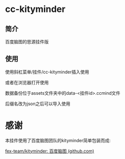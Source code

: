 # cc-kityminder

## 简介

百度脑图的思源挂件版

## 使用

使用斜杠菜单/挂件/cc-kityminder插入使用

或者在浏览器打开使用

数据备份位于assets文件夹中的data-<挂件id>.ccmind文件

后缀名改为json之后可以导入使用

# 感谢

本挂件使用了百度脑图团队的kityminder简单包装而成:

[fex-team/kityminder: 百度脑图 (github.com)](https://github.com/fex-team/kityminder)
